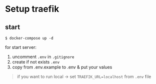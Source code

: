 # Setup traefik


## start
    $ docker-compose up -d

for start server:
1. uncomment `.env` in `.gitignore`
2. create if not exists `.env`
3. copy from .env.example to .env & put your values

> if you want to run local -> set `TRAEFIK_URL=localhost` from `.env` file